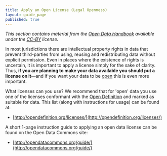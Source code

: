 ```yaml
---
title: Apply an Open License (Legal Openness)
layout: guide_page
published: true
---
```


_This section contains material from the [Open Data
Handbook](http://opendatahandbook.org/) available under the 
[CC-BY](http://creativecommons.org/licenses/by/3.0/) license._

In most jurisdictions there are intellectual property rights in data that
prevent third-parties from using, reusing and redistributing data without
explicit permission. Even in places where the existence of rights is
uncertain, it is important to apply a license simply for the sake of clarity.
Thus, **if you are planning to make your data available you should put a
license on it**&mdash;and if you want your data to be
[open](http://opendefinition.org/) this is even more important.

What licenses can you use? We recommend that for 'open' data you use one of
the licenses conformant with the [Open Definition](http://opendefinition.org/)
and marked as suitable for data. This list (along with instructions for usage)
can be found at:

- [http://opendefinition.org/licenses/](http://opendefinition.org/licenses/)

A short 1-page instruction guide to applying an open data license can be found
on the Open Data Commons site:

- [http://opendatacommons.org/guide/](http://opendatacommons.org/guide/)